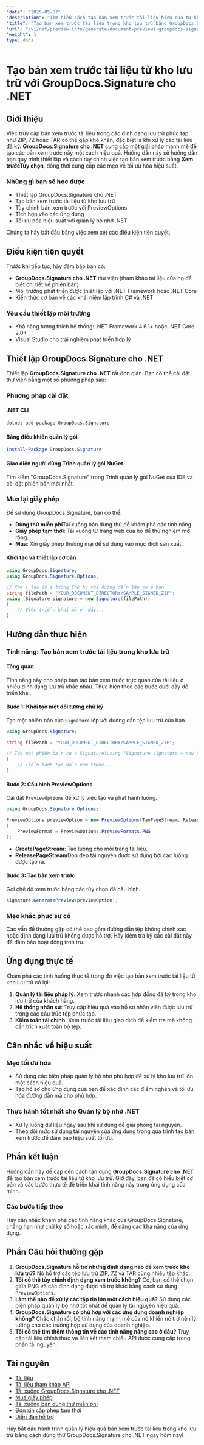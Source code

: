 ```yaml
---
"date": "2025-05-07"
"description": "Tìm hiểu cách tạo bản xem trước tài liệu hiệu quả từ kho lưu trữ bằng GroupDocs.Signature cho .NET. Hướng dẫn này bao gồm thiết lập, tùy chỉnh và tối ưu hóa hiệu suất."
"title": "Tạo bản xem trước tài liệu trong kho lưu trữ bằng GroupDocs.Signature cho .NET - Hướng dẫn đầy đủ"
"url": "/vi/net/preview-info/generate-document-previews-groupdocs-signature-net/"
"weight": 1
type: docs
---
```

# Tạo bản xem trước tài liệu từ kho lưu trữ với GroupDocs.Signature cho .NET

## Giới thiệu
Việc truy cập bản xem trước tài liệu trong các định dạng lưu trữ phức tạp như ZIP, 7Z hoặc TAR có thể gặp khó khăn, đặc biệt là khi xử lý các tài liệu đã ký. **GroupDocs.Signature cho .NET** cung cấp một giải pháp mạnh mẽ để tạo các bản xem trước này một cách hiệu quả. Hướng dẫn này sẽ hướng dẫn bạn quy trình thiết lập và cách tùy chỉnh việc tạo bản xem trước bằng **Xem trướcTùy chọn**, đồng thời cung cấp các mẹo về tối ưu hóa hiệu suất.

### Những gì bạn sẽ học được
- Thiết lập GroupDocs.Signature cho .NET
- Tạo bản xem trước tài liệu từ kho lưu trữ
- Tùy chỉnh bản xem trước với PreviewOptions
- Tích hợp vào các ứng dụng
- Tối ưu hóa hiệu suất với quản lý bộ nhớ .NET

Chúng ta hãy bắt đầu bằng việc xem xét các điều kiện tiên quyết.

## Điều kiện tiên quyết
Trước khi tiếp tục, hãy đảm bảo bạn có:

- **GroupDocs.Signature cho .NET** thư viện (tham khảo tài liệu của họ để biết chi tiết về phiên bản)
- Môi trường phát triển được thiết lập với .NET Framework hoặc .NET Core
- Kiến thức cơ bản về các khái niệm lập trình C# và .NET

### Yêu cầu thiết lập môi trường
- Khả năng tương thích hệ thống: .NET Framework 4.6.1+ hoặc .NET Core 2.0+
- Visual Studio cho trải nghiệm phát triển hợp lý

## Thiết lập GroupDocs.Signature cho .NET
Thiết lập **GroupDocs.Signature cho .NET** rất đơn giản. Bạn có thể cài đặt thư viện bằng một số phương pháp sau:

### Phương pháp cài đặt
#### .NET CLI
```bash
dotnet add package GroupDocs.Signature
```

#### Bảng điều khiển quản lý gói
```powershell
Install-Package GroupDocs.Signature
```

#### Giao diện người dùng Trình quản lý gói NuGet
Tìm kiếm "GroupDocs.Signature" trong Trình quản lý gói NuGet của IDE và cài đặt phiên bản mới nhất.

### Mua lại giấy phép
Để sử dụng GroupDocs.Signature, bạn có thể:
- **Dùng thử miễn phí**Tải xuống bản dùng thử để khám phá các tính năng.
- **Giấy phép tạm thời**: Tải xuống từ trang web của họ để thử nghiệm mở rộng.
- **Mua**: Xin giấy phép thương mại để sử dụng vào mục đích sản xuất.

#### Khởi tạo và thiết lập cơ bản
```csharp
using GroupDocs.Signature;
using GroupDocs.Signature.Options;

// Khởi tạo đối tượng Chữ ký với đường dẫn tệp của bạn
string filePath = "YOUR_DOCUMENT_DIRECTORY/SAMPLE_SIGNED_ZIP";
using (Signature signature = new Signature(filePath))
{
    // Việc triển khai mã ở đây...
}
```

## Hướng dẫn thực hiện
### Tính năng: Tạo bản xem trước tài liệu trong kho lưu trữ
#### Tổng quan
Tính năng này cho phép bạn tạo bản xem trước trực quan của tài liệu ở nhiều định dạng lưu trữ khác nhau. Thực hiện theo các bước dưới đây để triển khai.

#### Bước 1: Khởi tạo một đối tượng chữ ký
Tạo một phiên bản của `Signature` lớp với đường dẫn tệp lưu trữ của bạn.
```csharp
using GroupDocs.Signature;

string filePath = "YOUR_DOCUMENT_DIRECTORY/SAMPLE_SIGNED_ZIP";

// Tạo một phiên bản của Signature\using (Signature signature = new Signature(filePath))
{
    // Tiến hành tạo bản xem trước...
}
```

#### Bước 2: Cấu hình PreviewOptions
Cài đặt `PreviewOptions` để xử lý việc tạo và phát hành luồng.
```csharp
using GroupDocs.Signature.Options;

PreviewOptions previewOption = new PreviewOptions(TạoPageStream, ReleasePageStream)
{
    PreviewFormat = PreviewOptions.PreviewFormats.PNG
};
```
- **CreatePageStream**: Tạo luồng cho mỗi trang tài liệu.
- **ReleasePageStream**Dọn dẹp tài nguyên được sử dụng bởi các luồng được tạo ra.

#### Bước 3: Tạo bản xem trước
Gọi chế độ xem trước bằng các tùy chọn đã cấu hình.
```csharp
signature.GeneratePreview(previewOption);
```

### Mẹo khắc phục sự cố
Các vấn đề thường gặp có thể bao gồm đường dẫn tệp không chính xác hoặc định dạng lưu trữ không được hỗ trợ. Hãy kiểm tra kỹ các cài đặt này để đảm bảo hoạt động trơn tru.

## Ứng dụng thực tế
Khám phá các tình huống thực tế trong đó việc tạo bản xem trước tài liệu từ kho lưu trữ có lợi:
1. **Quản lý tài liệu pháp lý**: Xem trước nhanh các hợp đồng đã ký trong kho lưu trữ của khách hàng.
2. **Hệ thống nhân sự**: Truy cập hiệu quả vào hồ sơ nhân viên được lưu trữ trong các cấu trúc tệp phức tạp.
3. **Kiểm toán tài chính**: Xem trước tài liệu giao dịch để kiểm tra mà không cần trích xuất toàn bộ tệp.

## Cân nhắc về hiệu suất
### Mẹo tối ưu hóa
- Sử dụng các biện pháp quản lý bộ nhớ phù hợp để xử lý kho lưu trữ lớn một cách hiệu quả.
- Tạo hồ sơ cho ứng dụng của bạn để xác định các điểm nghẽn và tối ưu hóa đường dẫn mã cho phù hợp.

### Thực hành tốt nhất cho Quản lý bộ nhớ .NET
- Xử lý luồng dữ liệu ngay sau khi sử dụng để giải phóng tài nguyên.
- Theo dõi mức sử dụng tài nguyên của ứng dụng trong quá trình tạo bản xem trước để đảm bảo hiệu suất tối ưu.

## Phần kết luận
Hướng dẫn này đề cập đến cách tận dụng **GroupDocs.Signature cho .NET** để tạo bản xem trước tài liệu từ kho lưu trữ. Giờ đây, bạn đã có hiểu biết cơ bản và các bước thực tế để triển khai tính năng này trong ứng dụng của mình.

### Các bước tiếp theo
Hãy cân nhắc khám phá các tính năng khác của GroupDocs.Signature, chẳng hạn như chữ ký số hoặc xác minh, để nâng cao khả năng của ứng dụng.

## Phần Câu hỏi thường gặp
1. **GroupDocs.Signature hỗ trợ những định dạng nào để xem trước kho lưu trữ?** 
   Nó hỗ trợ các tệp lưu trữ ZIP, 7Z và TAR cùng nhiều tệp khác.
2. **Tôi có thể tùy chỉnh định dạng xem trước không?**
   Có, bạn có thể chọn giữa PNG và các định dạng được hỗ trợ khác bằng cách sử dụng `PreviewOptions`.
3. **Làm thế nào để xử lý các tập tin lớn một cách hiệu quả?**
   Sử dụng các biện pháp quản lý bộ nhớ tốt nhất để quản lý tài nguyên hiệu quả.
4. **GroupDocs.Signature có phù hợp với các ứng dụng doanh nghiệp không?**
   Chắc chắn rồi, bộ tính năng mạnh mẽ của nó khiến nó trở nên lý tưởng cho các trường hợp sử dụng của doanh nghiệp.
5. **Tôi có thể tìm thêm thông tin về các tính năng nâng cao ở đâu?**
   Truy cập tài liệu chính thức và liên kết tham chiếu API được cung cấp trong phần tài nguyên.

## Tài nguyên
- [Tài liệu](https://docs.groupdocs.com/signature/net/)
- [Tài liệu tham khảo API](https://reference.groupdocs.com/signature/net/)
- [Tải xuống GroupDocs.Signature cho .NET](https://releases.groupdocs.com/signature/net/)
- [Mua giấy phép](https://purchase.groupdocs.com/buy)
- [Tải xuống bản dùng thử miễn phí](https://releases.groupdocs.com/signature/net/)
- [Đơn xin cấp phép tạm thời](https://purchase.groupdocs.com/temporary-license/)
- [Diễn đàn hỗ trợ](https://forum.groupdocs.com/c/signature/)

Hãy bắt đầu hành trình quản lý hiệu quả bản xem trước tài liệu trong kho lưu trữ bằng cách dùng thử GroupDocs.Signature cho .NET ngay hôm nay!
